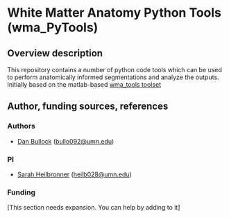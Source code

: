 # White Matter Anatomy Python Tools (wma_PyTools)

## Overview description

This repository contains a number of python code tools which can be used to perform anatomically informed segmentations and analyze the outputs.  Initially based on the matlab-based [wma_tools toolset](https://github.com/DanNBullock/wma_tools)

## Author, funding sources, references

### Authors
- [Dan Bullock](https://github.com/DanNBullock/) ([bullo092@umn.edu](mailto:bullo092@umn.edu))

### PI
- [Sarah Heilbronner](https://med.umn.edu/bio/department-of-neuroscience/sarah-heilbronner) ([heilb028@umn.edu](mailto:heilb028@umn.edu))

### Funding

[This section needs expansion. You can help by adding to it]
